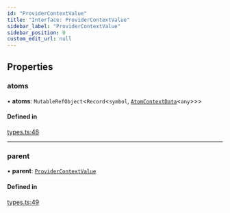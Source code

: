 ```yaml
---
id: "ProviderContextValue"
title: "Interface: ProviderContextValue"
sidebar_label: "ProviderContextValue"
sidebar_position: 0
custom_edit_url: null
---
```


## Properties

### atoms

• **atoms**: `MutableRefObject`<`Record`<`symbol`, [`AtomContextData`](AtomContextData.md)<`any`\>\>\>

#### Defined in

[types.ts:48](https://github.com/lukasbach/synergies/blob/b504010/packages/synergies/src/types.ts#L48)

___

### parent

• **parent**: [`ProviderContextValue`](ProviderContextValue.md)

#### Defined in

[types.ts:49](https://github.com/lukasbach/synergies/blob/b504010/packages/synergies/src/types.ts#L49)
